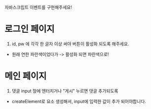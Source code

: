 자바스크립트 이벤트를 구현해주세요!

# 로그인 페이지

1. id, pw 에 각각 한 글자 이상 써야 버튼이 활성화 되도록 해주세요.
- 원래 연한 파란색이었다가 -> 활성화 되면 파란색으로!
# 메인 페이지
1. 댓글 input 창에 엔터치거나 "게시" 누르면 댓글 추가되도록
- createElement로 요소 생성해서, input에 입력한 값이 추가 되어야합니다.